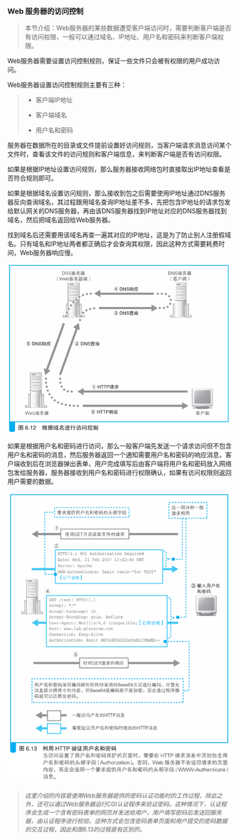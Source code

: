 ### Web 服务器的访问控制

> 本节介绍：Web服务器的某些数据遭受客户端访问时，需要判断客户端是否有访问权限，一般可以通过域名、IP地址、用户名和密码来判断客户端权限。

Web服务器需要设置访问控制规则，保证一些文件只会被有权限的用户成功访问。

Web服务器设置访问控制规则主要有三种：

> - 客户端IP地址
>
> - 客户端域名
>
> - 用户名和密码

服务器在数据所在的目录或文件提前设置好访问规则，当客户端请求消息访问某个文件时，查看该文件的访问规则和客户端信息，来判断客户端是否有访问权限。

如果是根据IP地址设置访问规则，那么服务器接收网络包时直接取出IP地址查看是否符合规则即可。

如果是根据域名设置访问规则，那么接收到包之后需要使用IP地址通过DNS服务器反向查询域名，其过程跟用域名查询IP地址差不多，先把包含IP地址的请求包发给默认网关的DNS服务器，再由该DNS服务器找到IP地址对应的DNS服务器找到域名，然后把域名返回给Web服务器。

找到域名后还需要用该域名再查一遍其对应的IP地址，这是为了防止别人注册假域名。只有域名和IP地址两者都正确后才会查询其权限，因此这种方式需要耗费时间，Web服务器响应慢。

![查询域名](img/30.png)

如果是根据用户名和密码进行访问，那么一般客户端先发送一个请求访问但不包含用户名和密码的消息，然后服务器返回一个通知需要用户名和密码的响应消息，客户端收到后在浏览器弹出表单，用户完成填写后由客户端将用户名和密码放入网络包发给服务器，服务器接收到用户名和密码进行权限确认，如果有访问权限则返回用户需要的数据。

![用户名和密码](img/31.png)

> <font size=2><i>这里介绍的内容是使用Web服务器提供的密码认证功能时的工作过程，除此之外，还可以通过Web服务器运行CGI认证程序来验证密码。这种情况下，认证程序会生成一个含有密码表单的网页并发送给用户，用户填写密码后发送回服务器，由认证程序进行校验。这种方式会包含密码表单页面和用户提交的密码数据的交互过程，因此和图6.13的过程是有区别的。</i></font>